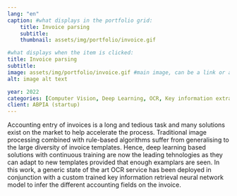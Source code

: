 ```yaml
---
lang: "en"
caption: #what displays in the portfolio grid:
    title: Invoice parsing
    subtitle:
    thumbnail: assets/img/portfolio/invoice.gif

#what displays when the item is clicked:
title: Invoice parsing
subtitle:
image: assets/img/portfolio/invoice.gif #main image, can be a link or a file in assets/img/portfolio
alt: image alt text

year: 2022
categories: [Computer Vision, Deep Learning, OCR, Key information extraction, NLP]
client: ABPIA (startup)
---
```

Accounting entry of invoices is a long and tedious task and many solutions exist on the market to help accelerate the process.
Traditional image processing combined with rule-based algorithms suffer from generalising to the large diversity of invoice templates.
Hence, deep learning based solutions with continuous training are now the leading tehnologies as they can adapt to new templates provided that 
enough examplars are seen. In this work, a generic state of the art OCR service has been deployed in conjunction with a custom trained key information retrieval 
neural network model to infer the different accounting fields on the invoice. 

